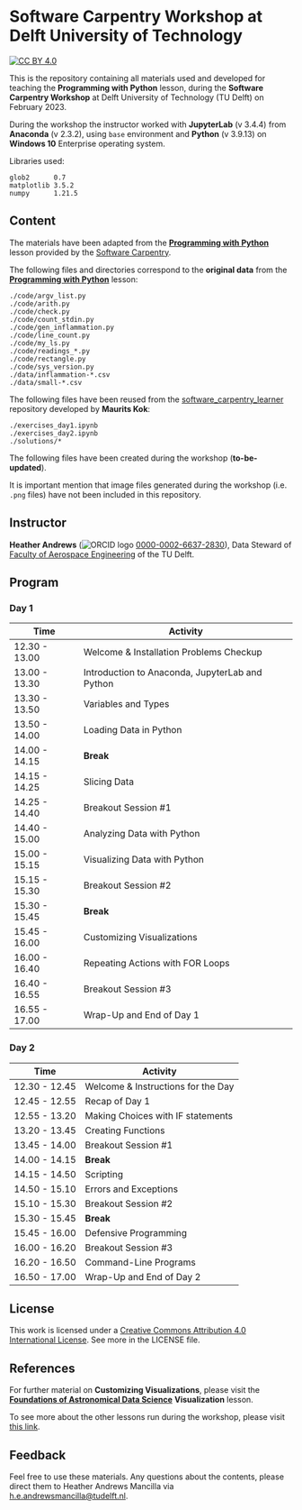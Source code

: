 # Software Carpentry Workshop at Delft University of Technology

[![CC BY 4.0][cc-by-image]][cc-by]

This is the repository containing all materials used and developed for teaching the **Programming with Python** lesson, during the **Software Carpentry Workshop** at Delft University of Technology (TU Delft) on February 2023. 

During the workshop the instructor worked with **JupyterLab** (v 3.4.4) from **Anaconda** (v 2.3.2), using `base` environment and **Python** (v 3.9.13) on **Windows 10** Enterprise operating system. 

Libraries used:  
```
glob2      0.7  
matplotlib 3.5.2  
numpy      1.21.5  
```

## Content

The materials have been adapted from the [**Programming with Python**](https://swcarpentry.github.io/python-novice-inflammation/) lesson provided by the [Software Carpentry](https://software-carpentry.org/lessons/). 

The following files and directories correspond to the **original data** from the [**Programming with Python**](https://swcarpentry.github.io/python-novice-inflammation/) lesson:

```
./code/argv_list.py
./code/arith.py
./code/check.py
./code/count_stdin.py
./code/gen_inflammation.py
./code/line_count.py
./code/my_ls.py
./code/readings_*.py
./code/rectangle.py
./code/sys_version.py
./data/inflammation-*.csv
./data/small-*.csv
```

The following files have been reused from the [software_carpentry_learner](https://github.com/mwakok/software_carpentry_learner) repository developed by **Maurits Kok**:

```
./exercises_day1.ipynb
./exercises_day2.ipynb
./solutions/*
```

The following files have been created during the workshop (**to-be-updated**). 

It is important mention that image files generated during the workshop (i.e. `.png` files) have not been included in this repository. 


## Instructor

**Heather Andrews** (![ORCID logo](https://info.orcid.org/wp-content/uploads/2019/11/orcid_16x16.png) [0000-0002-6637-2830](https://orcid.org/0000-0002-6637-2830)), Data Steward of [Faculty of Aerospace Engineering](https://www.tudelft.nl/en/ae) of the TU Delft. 


## Program

### Day 1    

|     Time      | Activity                                        |
| ------------- | ----------------------------------------------- |
| 12.30 - 13.00 | Welcome & Installation Problems Checkup         |
| 13.00 - 13.30 | Introduction to Anaconda, JupyterLab and Python |
| 13.30 - 13.50 | Variables and Types                             |
| 13.50 - 14.00 | Loading Data in Python                          |
| 14.00 - 14.15 | **Break**                                       |
| 14.15 - 14.25 | Slicing Data                                    |
| 14.25 - 14.40 | Breakout Session #1                             |
| 14.40 - 15.00 | Analyzing Data with Python                      |
| 15.00 - 15.15 | Visualizing Data with Python                    |
| 15.15 - 15.30 | Breakout Session #2                             |
| 15.30 - 15.45 | **Break**                                       |
| 15.45 - 16.00 | Customizing Visualizations                      |
| 16.00 - 16.40 | Repeating Actions with FOR Loops                |
| 16.40 - 16.55 | Breakout Session #3                             |
| 16.55 - 17.00 | Wrap-Up and End of Day 1                        |


### Day 2

|     Time      | Activity                                        |
| ------------- | ----------------------------------------------- |
| 12.30 - 12.45 | Welcome & Instructions for the Day              |
| 12.45 - 12.55 | Recap of Day 1                                  |
| 12.55 - 13.20 | Making Choices with IF statements               |
| 13.20 - 13.45 | Creating Functions                              |
| 13.45 - 14.00 | Breakout Session #1                             |
| 14.00 - 14.15 | **Break**                                       |
| 14.15 - 14.50 | Scripting                                       |
| 14.50 - 15.10 | Errors and Exceptions                           |
| 15.10 - 15.30 | Breakout Session #2                             |
| 15.30 - 15.45 | **Break**                                       |
| 15.45 - 16.00 | Defensive Programming                           |
| 16.00 - 16.20 | Breakout Session #3                             |
| 16.20 - 16.50 | Command-Line Programs                           |
| 16.50 - 17.00 | Wrap-Up and End of Day 2                        |


## License

This work is licensed under a [Creative Commons Attribution 4.0 International License][cc-by]. See more in the LICENSE file.

[cc-by]: http://creativecommons.org/licenses/by/4.0/
[cc-by-image]: https://i.creativecommons.org/l/by/4.0/88x31.png


## References

For further material on **Customizing Visualizations**, please visit the [**Foundations of Astronomical Data Science**](https://datacarpentry.org/astronomy-python/) **Visualization** lesson. 

To see more about the other lessons run during the workshop, please visit [this link](https://4turesearchdata-carpentries.github.io/2023-02-20-tudelft/).

## Feedback

Feel free to use these materials. Any questions about the contents, please direct them to 
Heather Andrews Mancilla via h.e.andrewsmancilla@tudelft.nl. 


